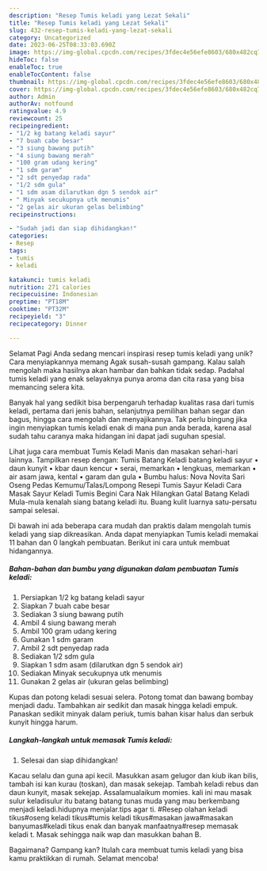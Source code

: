 ```yaml
---
description: "Resep Tumis keladi yang Lezat Sekali"
title: "Resep Tumis keladi yang Lezat Sekali"
slug: 432-resep-tumis-keladi-yang-lezat-sekali
category: Uncategorized
date: 2023-06-25T08:33:03.690Z
image: https://img-global.cpcdn.com/recipes/3fdec4e56efe8603/680x482cq70/tumis-keladi-foto-resep-utama.jpg
hideToc: false
enableToc: true
enableTocContent: false
thumbnail: https://img-global.cpcdn.com/recipes/3fdec4e56efe8603/680x482cq70/tumis-keladi-foto-resep-utama.jpg
cover: https://img-global.cpcdn.com/recipes/3fdec4e56efe8603/680x482cq70/tumis-keladi-foto-resep-utama.jpg
author: Admin
authorAv: notfound
ratingvalue: 4.9
reviewcount: 25
recipeingredient:
- "1/2 kg batang keladi sayur"
- "7 buah cabe besar"
- "3 siung bawang putih"
- "4 siung bawang merah"
- "100 gram udang kering"
- "1 sdm garam"
- "2 sdt penyedap rada"
- "1/2 sdm gula"
- "1 sdm asam dilarutkan dgn 5 sendok air"
- " Minyak secukupnya utk menumis"
- "2 gelas air ukuran gelas belimbing"
recipeinstructions:

- "Sudah jadi dan siap dihidangkan!"
categories:
- Resep
tags:
- tumis
- keladi

katakunci: tumis keladi 
nutrition: 271 calories
recipecuisine: Indonesian
preptime: "PT18M"
cooktime: "PT32M"
recipeyield: "3"
recipecategory: Dinner

---
```



Selamat Pagi Anda sedang mencari inspirasi resep tumis keladi yang unik? Cara menyiapkannya memang Agak susah-susah gampang. Kalau salah mengolah maka hasilnya akan hambar dan bahkan tidak sedap. Padahal tumis keladi yang enak selayaknya punya aroma dan cita rasa yang bisa memancing selera kita.


Banyak hal yang sedikit bisa berpengaruh terhadap kualitas rasa dari tumis keladi, pertama dari jenis bahan, selanjutnya pemilihan bahan segar dan bagus, hingga cara mengolah dan menyajikannya. Tak perlu bingung jika ingin menyiapkan tumis keladi enak di mana pun anda berada, karena asal sudah tahu caranya maka hidangan ini dapat jadi suguhan spesial.

Lihat juga cara membuat Tumis Keladi Manis dan masakan sehari-hari lainnya. Tampilkan resep dengan: Tumis Batang Keladi batang keladi sayur • daun kunyit • kbar daun kencur • serai, memarkan • lengkuas, memarkan • air asam jawa, kental • garam dan gula • Bumbu halus: Nova Novita Sari Oseng Pedas Kemumu/Talas/Lompong Resepi Tumis Sayur Keladi Cara Masak Sayur Keladi Tumis Begini Cara Nak Hilangkan Gatal Batang Keladi Mula-mula kenalah siang batang keladi itu. Buang kulit luarnya satu-persatu sampai selesai.


Di bawah ini ada beberapa cara mudah dan praktis dalam mengolah tumis keladi yang siap dikreasikan. Anda dapat menyiapkan Tumis keladi memakai 11 bahan dan 0 langkah pembuatan. Berikut ini cara untuk membuat hidangannya.

<!--inarticleads1-->

##### Bahan-bahan dan bumbu yang digunakan dalam pembuatan Tumis keladi:

1. Persiapkan 1/2 kg batang keladi sayur
1. Siapkan 7 buah cabe besar
1. Sediakan 3 siung bawang putih
1. Ambil 4 siung bawang merah
1. Ambil 100 gram udang kering
1. Gunakan 1 sdm garam
1. Ambil 2 sdt penyedap rada
1. Sediakan 1/2 sdm gula
1. Siapkan 1 sdm asam (dilarutkan dgn 5 sendok air)
1. Sediakan  Minyak secukupnya utk menumis
1. Gunakan 2 gelas air (ukuran gelas belimbing)


Kupas dan potong keladi sesuai selera. Potong tomat dan bawang bombay menjadi dadu. Tambahkan air sedikit dan masak hingga keladi empuk. Panaskan sedikit minyak dalam periuk, tumis bahan kisar halus dan serbuk kunyit hingga harum. 

<!--inarticleads2-->

##### Langkah-langkah untuk memasak Tumis keladi:


1. Selesai dan siap dihidangkan!

Kacau selalu dan guna api kecil. Masukkan asam gelugor dan kiub ikan bilis, tambah isi kan kurau (toskan), dan masak sekejap. Tambah keladi rebus dan daun kunyit, masak sekejap. Assalamualaikum momies. kali ini mau masak sulur keladisulur itu batang batang tunas muda yang mau berkembang menjadi keladi.hidupnya menjalar.tips agar ti. #Resep olahan keladi tikus#oseng keladi tikus#tumis keladi tikus#masakan jawa#masakan banyumas#keladi tikus enak dan banyak manfaatnya#resep memasak keladi t. Masak sehingga naik wap dan masukkan bahan B. 

Bagaimana? Gampang kan? Itulah cara membuat tumis keladi yang bisa kamu praktikkan di rumah. Selamat mencoba!
